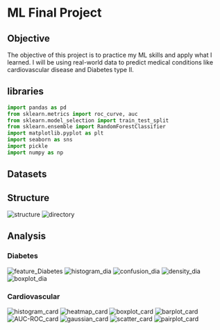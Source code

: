 # ML Final Project
## Objective
The objective of this project is to practice my ML skills and apply what I learned.
I will be using real-world data to predict medical conditions like cardiovascular disease and Diabetes type II.
## libraries
```python
import pandas as pd
from sklearn.metrics import roc_curve, auc
from sklearn.model_selection import train_test_split
from sklearn.ensemble import RandomForestClassifier
import matplotlib.pyplot as plt
import seaborn as sns
import pickle
import numpy as np
```
## Datasets
## Structure
![structure](static/images/structure.png)
![directory](static/images/dir.png)
## Analysis
### Diabetes
![feature_Diabetes](static/images/diabetes_feature.png)
![histogram_dia](static/images/diabetes_histogram.png)
![confusion_dia](static/images/diabetes_confusion.png)
![density_dia](static/images/diabetes_density.png)
![boxplot_dia](static/images/diabetes_boxplot.png)
### Cardiovascular 
![histogram_card](static/images/cardio_histogram.png)
![heatmap_card](static/images/cardio_heatmap.png)
![boxplot_card](static/images/cardio_boxplot.png)
![barplot_card](static/images/cardio_barplot.png)
![AUC-ROC_card](static/images/cardio_AUC-ROC.png)
![gaussian_card](static/images/cardio_gaussian.png)
![scatter_card](static/images/cardio_scatter.png)
![pairplot_card](static/images/cardio_pairplot.png)
